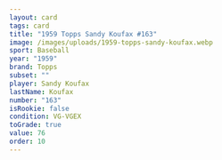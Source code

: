 ```yaml
---
layout: card
tags: card
title: "1959 Topps Sandy Koufax #163"
image: /images/uploads/1959-topps-sandy-koufax.webp
sport: Baseball
year: "1959"
brand: Topps
subset: ""
player: Sandy Koufax
lastName: Koufax
number: "163"
isRookie: false
condition: VG-VGEX
toGrade: true
value: 76
order: 10
---
```

